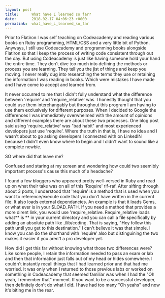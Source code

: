 ```yaml
---
layout: post
title:      What have I learned so far?
date:       2018-02-17 04:06:23 +0000
permalink:  what_have_i_learned_so_far
---
```





Prior to Flatiron I was self teaching on Codeacademy and reading various books on Ruby programming, HTML/CSS and a very little bit of Python. Anyways, I still use Codeacademy and programming books alongside Flatiron so that I keep the process of writing code consistent through out the day. But using Codeacademy is just like having someone hold your hand the entire time. They don't dive too much into defining the methods or process you are learning. They tell you the jist of things and keep you moving. I never really dug into researching the terms they use or retaining the information I was reading in books. Which were mistakes I have made and I have come to accept and learned from. 

It never occurred to me that I didn't fully understand what the difference between 'require' and 'require_relative' was. I honestly thought that you could use them interchangably but throughout this program I am having to use them exclusively for different purposes. When I decided to Google the differences I was immediately overwhelmed with the amount of opinions and different examples there are about these two processes. One blog post said using 'require_relative' was "bad  habit" and most experienced developers just use 'require'. Where the truth in that is, I have no idea and I wasn't about to go asking developers I connected with on LinkedIN because I didn't even know where to begin and I didn't want to sound like a complete newbie. 

SO where did that leave me? 

Confused and staring at my screen and wondering how could two seemibly important process's cause this much of a headache? 

I found a few bloggers who appeared pretty well-versed in Ruby and read up on what their take was on all of this 'Require' rif-raf. After sifting through about 3 posts, I understood that 'require' is a method that is used when you want to reference/execute code that you don't have written in the current file. It also loads external dependancies. An example is that it loads Gems, or what ever is in your $LOAD_PATH. If you need a method that provides a more dirent link, you would use 'require_relative. Require_relative loads what** is ** in your current directory and you can call a file specifically by adding an absolute path like ./lib/coding. That is saying, "Hey follow this path until you get to this destination." I can't believe it was that simple. I know you can do the shorthand with 'require' also but distinguining the two makes it easier if you aren't a pro developer yet.  

How did I get this far without knowing what those two differences were? Like some people, I retain the information needed to pass an exam or lab and then that information just falls out of my head or hides somewhere. I couldn't instantly recall things that I had learned prior and that had me worried. It was only when I returned to those previous labs or worked on something in Codeacademy that seemed familiar was when I had the "Oh yeah, I remember that" moment. If you want to be a successful developer, then definitely don't do what I did. I have had too many "Oh yeahs" and now it's biting me in the rear. 



